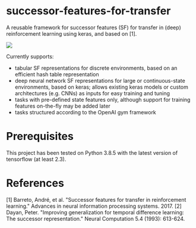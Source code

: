 # successor-features-for-transfer
A reusable framework for successor features (SF) for transfer in (deep) reinforcement learning using keras, and based on [1].

![](https://github.com/mike-gimelfarb/successor-features-for-transfer/blob/main/source/figures/cumulative_return_total.png?raw=True)

Currently supports:
- tabular SF representations for discrete environments, based on an efficient hash table representation
- deep neural network SF representations for large or continuous-state environments, based on keras; allows existing keras models or custom architectures (e.g. CNNs) as inputs for easy training and tuning
- tasks with pre-defined state features only, although support for training features on-the-fly may be added later
- tasks structured according to the OpenAI gym framework

# Prerequisites
This project has been tested on Python 3.8.5 with the latest version of tensorflow (at least 2.3). 

# References
[1] Barreto, André, et al. "Successor features for transfer in reinforcement learning." Advances in neural information processing systems. 2017.
[2] Dayan, Peter. "Improving generalization for temporal difference learning: The successor representation." Neural Computation 5.4 (1993): 613-624.

